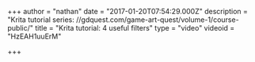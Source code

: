 +++
author = "nathan"
date = "2017-01-20T07:54:29.000Z"
description = "Krita tutorial series: //gdquest.com/game-art-quest/volume-1/course-public/"
title = "Krita tutorial: 4 useful filters"
type = "video"
videoid = "HzEAH1uuErM"

+++

